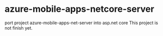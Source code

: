# azure-mobile-apps-netcore-server
port project azure-mobile-apps-net-server into asp.net core
This project is not finish yet.
